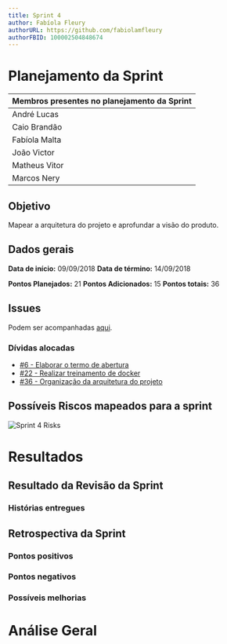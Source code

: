 ```yaml
---
title: Sprint 4
author: Fabíola Fleury
authorURL: https://github.com/fabiolamfleury
authorFBID: 100002504848674
---
```


# Planejamento da Sprint

| Membros presentes no planejamento da Sprint  |
|---------------------|
| André Lucas  |
| Caio Brandão  |
| Fabíola Malta  |
| João Victor  |
| Matheus Vitor   |
| Marcos Nery  |

## Objetivo

Mapear a arquitetura do projeto e aprofundar a visão do produto.

## Dados gerais

**Data de início:** 09/09/2018
**Data de término:** 14/09/2018

**Pontos Planejados:** 21
**Pontos Adicionados:** 15
**Pontos totais:** 36

## Issues

Podem ser acompanhadas [aqui](https://github.com/fga-eps-mds/2018.2-ComexStat/milestone/6).

### Dívidas alocadas

- [#6 - Elaborar o termo de abertura](https://github.com/fga-eps-mds/2018.2-ComexStat/issues/6)
- [#22 - Realizar treinamento de docker](https://github.com/fga-eps-mds/2018.2-ComexStats/issues/22)
- [#36 - Organização da arquitetura do projeto](https://github.com/fga-eps-mds/2018.2-ComexStats/issues/26)


## Possíveis Riscos mapeados para a sprint

![Sprint 4 Risks](https://fga-eps-mds.github.io/2018.2-ComexStat/img/sprint4_risks.png)

# Resultados




## Resultado da Revisão da Sprint

### Histórias entregues




## Retrospectiva da Sprint



### Pontos positivos


### Pontos negativos


### Possíveis melhorias



# Análise Geral

